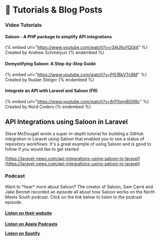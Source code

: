 # 📖 Tutorials & Blog Posts

### Video Tutorials

#### Saloon - A PHP package to simplify API integrations

{% embed url="https://www.youtube.com/watch?v=r3AU6uYQGt4" %}
Created by Andrew Schmelyun
{% endembed %}

#### Demystifying Saloon: A Step-by-Step Guide

{% embed url="https://www.youtube.com/watch?v=Pl51BkVTn8M" %}
Created by Ruslan Steiger
{% endembed %}

#### Integrate an API with Laravel and Saloon (FR)

{% embed url="https://www.youtube.com/watch?v=8rPXqmBG99c" %}
Created by Nord Coders
{% endembed %}

## API Integrations using Saloon in Laravel

Steve McDougall wrote a super in-depth tutorial for building a GitHub integration in Laravel using Saloon that enabled you to see a status of repository workflows. It's a great example of using Saloon and is good to follow if you would like to get started

[https://laravel-news.com/api-integrations-using-saloon-in-laravel](https://laravel-news.com/api-integrations-using-saloon-in-laravel)

### Podcast

Want to \*hear\* more about Saloon? The creator of Saloon, Sam Carré and Jake Bennet recorded an episode all about how Saloon works on the North Meets South podcast. Click on the link below to listen to the podcast episode.

#### [Listen on their website](https://www.northmeetssouth.audio/112)

[**Listen on Apple Podcasts**](https://podcasts.apple.com/us/podcast/north-meets-south-web-podcast/id1123508667?i=1000551046555)

[**Listen on Spotify**](https://open.spotify.com/episode/1oT4LC4bQSx2PNNMQDAkIc?si=b695129aa0d34327\&nd=1)
